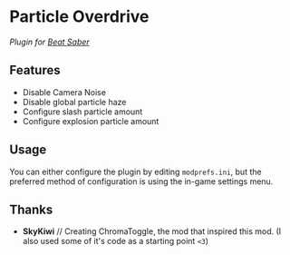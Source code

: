 # Particle Overdrive
*Plugin for [Beat Saber](http://beatsaber.com/)*

## Features
* Disable Camera Noise
* Disable global particle haze
* Configure slash particle amount
* Configure explosion particle amount

## Usage
You can either configure the plugin by editing `modprefs.ini`, but the preferred method of configuration is using the in-game settings menu.  

## Thanks
* **SkyKiwi** // Creating ChromaToggle, the mod that inspired this mod. (I also used some of it's code as a starting point `<3`)
